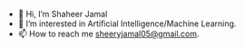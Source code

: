 - 👋 Hi, I’m Shaheer Jamal
- 👀 I’m interested in Artificial Intelligence/Machine Learning. 
- 📫 How to reach me sheeryjamal05@gmail.com.

<!---
Shaheer04/Shaheer04 is a ✨ special ✨ repository because its `README.md` (this file) appears on your GitHub profile.
You can click the Preview link to take a look at your changes.
--->
